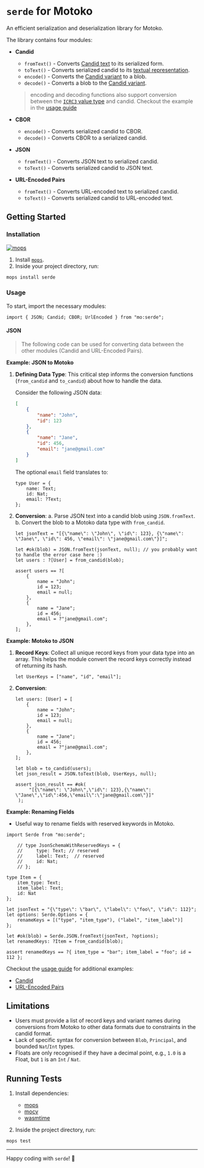 # `serde` for Motoko

An efficient serialization and deserialization library for Motoko.

The library contains four modules:
- **Candid**
    - `fromText()` - Converts [Candid text](https://internetcomputer.org/docs/current/tutorials/developer-journey/level-2/2.4-intro-candid/#candid-textual-values) to its serialized form.
    - `toText()` - Converts serialized candid to its [textual representation](https://internetcomputer.org/docs/current/tutorials/developer-journey/level-2/2.4-intro-candid/#candid-textual-values).
    - `encode()` - Converts the [Candid variant](./src/Candid/Types.mo#L6) to a blob.
    - `decode()` - Converts a blob to the [Candid variant](./src/Candid/Types.mo#L6).
    > encoding and decoding functions also support conversion between the [`ICRC3` value type](https://github.com/dfinity/ICRC-1/tree/main/standards/ICRC-3#value) and candid. Checkout the example in the [usage guide](./usage.md#icrc3-value)
- **CBOR**
    - `encode()` - Converts serialized candid to CBOR.
    - `decode()` - Converts CBOR to a serialized candid.

- **JSON**
    - `fromText()` - Converts JSON text to serialized candid.
    - `toText()` - Converts serialized candid to JSON text.

- **URL-Encoded Pairs**
    - `fromText()` - Converts URL-encoded text to serialized candid.
    - `toText()` - Converts serialized candid to URL-encoded text.
  

## Getting Started

### Installation 
[![mops](https://oknww-riaaa-aaaam-qaf6a-cai.raw.ic0.app/badge/mops/serde)](https://mops.one/serde)

1. Install [`mops`](https://j4mwm-bqaaa-aaaam-qajbq-cai.ic0.app/#/docs/install).
2. Inside your project directory, run: 
```bash
mops install serde
```

### Usage

To start, import the necessary modules:
```motoko
import { JSON; Candid; CBOR; UrlEncoded } from "mo:serde";
```

#### JSON
> The following code can be used for converting data between the other modules (Candid and URL-Encoded Pairs).

**Example: JSON to Motoko**

1. **Defining Data Type**: This critical step informs the conversion functions (`from_candid` and `to_candid`) about how to handle the data.

   Consider the following JSON data:
   ```json
   [
       {
           "name": "John",
           "id": 123
       },
       {
           "name": "Jane",
           "id": 456,
           "email": "jane@gmail.com"
       }
   ]
   ```

   The optional `email` field translates to:
   
   ```motoko
   type User = {
       name: Text;
       id: Nat;
       email: ?Text;
   };
   ```

2. **Conversion**:
   a. Parse JSON text into a candid blob using `JSON.fromText`.
   b. Convert the blob to a Motoko data type with `from_candid`.

   ```motoko
   let jsonText = "[{\"name\": \"John\", \"id\": 123}, {\"name\": \"Jane\", \"id\": 456, \"email\": \"jane@gmail.com\"}]";

   let #ok(blob) = JSON.fromText(jsonText, null); // you probably want to handle the error case here :)
   let users : ?[User] = from_candid(blob);

   assert users == ?[
       {
           name = "John";
           id = 123;
           email = null;
       },
       {
           name = "Jane";
           id = 456;
           email = ?"jane@gmail.com";
       },
   ];
   ```

**Example: Motoko to JSON**

1. **Record Keys**: Collect all unique record keys from your data type into an array. This helps the module convert the record keys correctly instead of returning its hash.
   
   ```motoko
   let UserKeys = ["name", "id", "email"];
   ```

2. **Conversion**:
   
   ```motoko
   let users: [User] = [
       {
           name = "John";
           id = 123;
           email = null;
       },
       {
           name = "Jane";
           id = 456;
           email = ?"jane@gmail.com";
       },
   ];

   let blob = to_candid(users);
   let json_result = JSON.toText(blob, UserKeys, null);

   assert json_result == #ok(
        "[{\"name\": \"John\",\"id\": 123},{\"name\": \"Jane\",\"id\":456,\"email\":\"jane@gmail.com\"}]"
    );
   ```

**Example: Renaming Fields**

- Useful way to rename fields with reserved keywords in Motoko.

```motoko
import Serde from "mo:serde";

    // type JsonSchemaWithReservedKeys = {
    //     type: Text; // reserved
    //     label: Text;  // reserved
    //     id: Nat;
    // };

type Item = {
    item_type: Text;
    item_label: Text;
    id: Nat
};

let jsonText = "{\"type\": \"bar\", \"label\": \"foo\", \"id\": 112}";
let options: Serde.Options = { 
    renameKeys = [("type", "item_type"), ("label", "item_label")] 
};

let #ok(blob) = Serde.JSON.fromText(jsonText, ?options);
let renamedKeys: ?Item = from_candid(blob);

assert renamedKeys == ?{ item_type = "bar"; item_label = "foo"; id = 112 };
```

Checkout the [usage guide](https://github.com/NatLabs/serde/blob/main/usage.md) for additional examples:
- [Candid](https://github.com/NatLabs/serde/blob/main/usage.md#candid-text)
- [URL-Encoded Pairs](https://github.com/NatLabs/serde/blob/main/usage.md#url-encoded-pairs)

## Limitations

- Users must provide a list of record keys and variant names during conversions from Motoko to other data formats due to constraints in the candid format.
- Lack of specific syntax for conversion between `Blob`, `Principal`, and bounded `Nat`/`Int` types.
- Floats are only recognised if they have a decimal point, e.g., `1.0` is a Float, but `1` is an `Int` / `Nat`.

## Running Tests

1. Install dependencies:
   - [mops](https://j4mwm-bqaaa-aaaam-qajbq-cai.ic0.app/#/docs/install)
   - [mocv](https://github.com/ZenVoich/mocv)
   - [wasmtime](https://github.com/bytecodealliance/wasmtime/blob/main/README.md#wasmtime)

2. Inside the project directory, run:
```bash
mops test
```

---

Happy coding with `serde`! 🚀